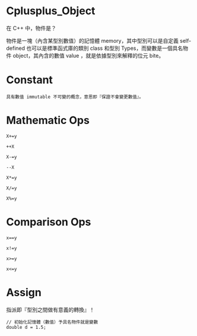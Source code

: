 # Cplusplus_Object
在 C++ 中，物件是？

物件是一塊（內含某型別數值）的記憶體 memory，其中型別可以是自定義 self-defined 也可以是標準函式庫的類別 class 和型別 Types，而變數是一個具名物件 object，其內含的數值 value ，就是依據型別來解釋的位元 bite。

# Constant

    具有數值 immutable 不可變的概念，意思即『保證不會變更數值』。

# Mathematic Ops

    X+=y
    
    ++X
    
    X-=y
    
    --X
    
    X*=y
    
    X/=y
    
    X%=y
    
# Comparison Ops

    x==y
    
    x!=y
    
    x>=y
    
    x<=y

# Assign

指派即『型別之間做有意義的轉換』！

    // 初始化記憶體（數值）予具名物件就是變數
    double d = 1.5;





